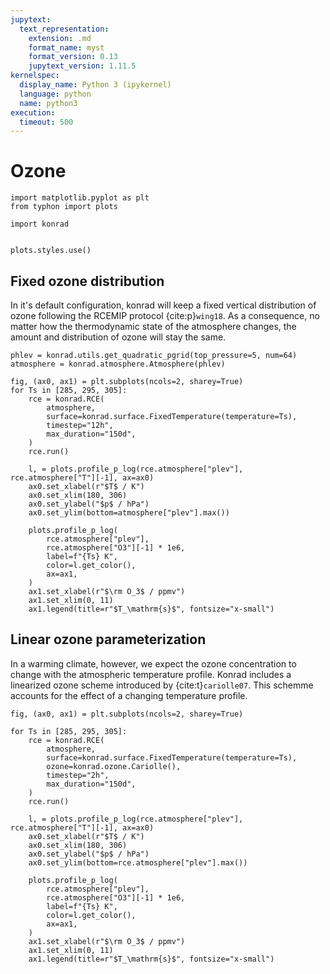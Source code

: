 ```yaml
---
jupytext:
  text_representation:
    extension: .md
    format_name: myst
    format_version: 0.13
    jupytext_version: 1.11.5
kernelspec:
  display_name: Python 3 (ipykernel)
  language: python
  name: python3
execution:
  timeout: 500
---
```


# Ozone

```{code-cell} ipython3
import matplotlib.pyplot as plt
from typhon import plots

import konrad


plots.styles.use()
```

## Fixed ozone distribution

In it's default configuration, konrad will keep a fixed vertical distribution of ozone following the RCEMIP protocol {cite:p}`wing18`.
As a consequence, no matter how the thermodynamic state of the atmosphere changes, the amount and distribution of ozone will stay the same.

```{code-cell} ipython3
phlev = konrad.utils.get_quadratic_pgrid(top_pressure=5, num=64)
atmosphere = konrad.atmosphere.Atmosphere(phlev)

fig, (ax0, ax1) = plt.subplots(ncols=2, sharey=True)
for Ts in [285, 295, 305]:
    rce = konrad.RCE(
        atmosphere,
        surface=konrad.surface.FixedTemperature(temperature=Ts),
        timestep="12h",
        max_duration="150d",
    )
    rce.run()

    l, = plots.profile_p_log(rce.atmosphere["plev"], rce.atmosphere["T"][-1], ax=ax0)
    ax0.set_xlabel(r"$T$ / K")
    ax0.set_xlim(180, 306)
    ax0.set_ylabel("$p$ / hPa")
    ax0.set_ylim(bottom=atmosphere["plev"].max())

    plots.profile_p_log(
        rce.atmosphere["plev"],
        rce.atmosphere["O3"][-1] * 1e6,
        label=f"{Ts} K",
        color=l.get_color(),
        ax=ax1,
    )
    ax1.set_xlabel(r"$\rm O_3$ / ppmv")
    ax1.set_xlim(0, 11)
    ax1.legend(title=r"$T_\mathrm{s}$", fontsize="x-small")
```

## Linear ozone parameterization

In a warming climate, however, we expect the ozone concentration to change with the atmospheric temperature profile.
Konrad includes a linearized ozone scheme introduced by {cite:t}`cariolle07`.
This schemme accounts for the effect of a changing temperature profile.

```{code-cell} ipython3
fig, (ax0, ax1) = plt.subplots(ncols=2, sharey=True)

for Ts in [285, 295, 305]:
    rce = konrad.RCE(
        atmosphere,
        surface=konrad.surface.FixedTemperature(temperature=Ts),
        ozone=konrad.ozone.Cariolle(),
        timestep="2h",
        max_duration="150d",
    )
    rce.run()

    l, = plots.profile_p_log(rce.atmosphere["plev"], rce.atmosphere["T"][-1], ax=ax0)
    ax0.set_xlabel(r"$T$ / K")
    ax0.set_xlim(180, 306)
    ax0.set_ylabel("$p$ / hPa")
    ax0.set_ylim(bottom=rce.atmosphere["plev"].max())

    plots.profile_p_log(
        rce.atmosphere["plev"],
        rce.atmosphere["O3"][-1] * 1e6,
        label=f"{Ts} K",
        color=l.get_color(),
        ax=ax1,
    )
    ax1.set_xlabel(r"$\rm O_3$ / ppmv")
    ax1.set_xlim(0, 11)
    ax1.legend(title=r"$T_\mathrm{s}$", fontsize="x-small")
```
